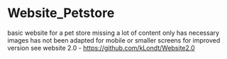 # Website_Petstore
 basic website for a pet store
 missing a lot of content only has necessary images 
 has not been adapted for mobile or smaller screens 
for improved version see website 2.0 - https://github.com/kLondt/Website2.0
